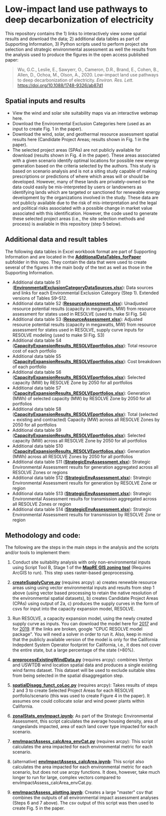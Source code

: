 # Low-impact land use pathways to deep decarbonization of electricity

This repository contains the 1) links to interactively view some spatial results and download the data; 2) additional data tables as part of Supporting Information, 3) Python scripts used to perform project site selection and strategic environmental assessment as well the results from the analysis used to produce the figures in the open access published paper:

> Wu, G.C., Leslie, E., Sawyerr, O., Cameron, D.R., Brand, E., Cohen, B., Allen, D., Ochoa, M., Olson, A., 2020. Low-impact land use pathways to deep decarbonization of electricity. *Environ. Res. Lett.* https://doi.org/10.1088/1748-9326/ab87d1

## Spatial inputs and results
- View the wind and solar site suitability maps via an interactive webmap here.
- Download the Environmental Exclusion Categories here (used as an input to create Fig. 1 in the paper). 
- Download the wind, solar, and geothermal resource assessment spatial results here (Candidate Project Areas; results shown in Fig. 1 in the paper). 
- The selected project areas (SPAs) are not publicly available for download (results shown in Fig. 4 in the paper). These areas associated with a given scenario identify optimal locations for possible new energy generation based on the criteria selected by the authors. This study is based on scenario analysis and is not a siting study capable of making prescriptions or predictions of where which areas will or should be developed. However, many of these lands are privately-owned so the data could easily be mis-interpreted by users or landowners as identifying lands which are targeted or sanctioned for renewable energy development by the organizations involved in the study. These data are not publicly available due to the risk of mis-interpretation and the legal and political risks associated with a possible change in market value associated with this identification. However, the code used to generate these selected project areas (i.e., the site selection methods and process) is available in this repository (step 5 below). 

## Additional data and result tables
The following data tables in Excel workbook format are part of Supporting Information and are located in the [**AdditionalDataTables_forPaper**](/AdditionalDataTables_forPaper) subfolder in this repo. They contain the data that were used to create several of the figures in the main body of the text as well as those in the Supporting Information. 
- Additional data table S1 ([**EnvironmentalExclusionCategoryDataSources.xlsx**](/AdditionalDataTables_forPaper/EnvironmentalExclusionCategoryDataSources.xlsx)): Data sources and links for each Environmental Exclusion Category (Step 1). Extended versions of Tables S9–S12.
- Additional data table S2 ([**ResourceAssessment.xlsx**](/AdditionalDataTables_forPaper/)): Unadjusted resource potential results (capacity in megawatts, MW) from resource assessment for states used in RESOLVE (used to make SI Fig. S4)
- Additional data table S3 ([**ResourceAssessment.xlsx**](/AdditionalDataTables_forPaper/ResourceAssessment.xlsx)): Adjusted resource potential results (capacity in megawatts, MW) from resource assessment for states used in RESOLVE, supply curve inputs for RESOLVE modeling (used to make SI Fig. S3)
- Additional data table S4 ([**CapacityExpansionResults_RESOLVEportfolios.xlsx**](/AdditionalDataTables_forPaper/CapacityExpansionResults_RESOLVEportfolios.xlsx)): Total resource cost of each portfolio
- Additional data table S5 ([**CapacityExpansionResults_RESOLVEportfolios.xlsx**](/AdditionalDataTables_forPaper/CapacityExpansionResults_RESOLVEportfolios.xlsx)): Cost breakdown of each portfolio
- Additional data table S6 ([**CapacityExpansionResults_RESOLVEportfolios.xlsx**](/AdditionalDataTables_forPaper/CapacityExpansionResults_RESOLVEportfolios.xlsx)): Selected capacity (MW) by RESOLVE Zone by 2050 for all portfolios
- Additional data table S7 ([**CapacityExpansionResults_RESOLVEportfolios.xlsx**](/AdditionalDataTables_forPaper/CapacityExpansionResults_RESOLVEportfolios.xlsx)): Generation (MWh) of selected capacity (MW) by RESOLVE Zone by 2050 for all portfolios
- Additional data table S8 ([**CapacityExpansionResults_RESOLVEportfolios.xlsx**](/AdditionalDataTables_forPaper/CapacityExpansionResults_RESOLVEportfolios.xlsx)): Total (selected + existing and contracted) Capacity (MW) across all RESOLVE Zones by 2050 for all portfolios
- Additional data table S9 ([**CapacityExpansionResults_RESOLVEportfolios.xlsx**](/AdditionalDataTables_forPaper/CapacityExpansionResults_RESOLVEportfolios.xlsx)): Selected capacity (MW) across all RESOLVE Zone by 2050 for all portfolios
- Additional data table S10 ([**CapacityExpansionResults_RESOLVEportfolios.xlsx**](/AdditionalDataTables_forPaper/CapacityExpansionResults_RESOLVEportfolios.xlsx)): Generation (MWh) across all RESOLVE Zones by 2050 for all portfolios
- Additional data table S11 ([**StrategicEnvAssessment.xlsx**](/AdditionalDataTables_forPaper/StrategicEnvAssessment.xlsx)): Strategic Environmental Assessment results for generation aggregated across all RESOLVE Zones or regions
- Additional data table S12 ([**StrategicEnvAssessment.xlsx**](/AdditionalDataTables_forPaper/StrategicEnvAssessment.xlsx)): Strategic Environmental Assessment results for generation by RESOLVE Zone or region
- Additional data table S13 ([**StrategicEnvAssessment.xlsx**](/AdditionalDataTables_forPaper/StrategicEnvAssessment.xlsx)): Strategic Environmental Assessment results for transmission aggregated across all RESOLVE Zones or region
- Additional data table S14 ([**StrategicEnvAssessment.xlsx**](/AdditionalDataTables_forPaper/StrategicEnvAssessment.xlsx)): Strategic Environmental Assessment results for transmission by RESOLVE Zone or region

## Methodology and code:
The following are the steps in the main steps in the analysis and the scripts and/or tools to implement them:

1. Conduct site suitability analysis with only non-environmental inputs using Script Tool B, Stage 1 of the [**MapRE GIS zoning tool**](https://mapre.lbl.gov/gis-tools/) (Requires ArcGIS to run). This step uses raster-based geoprocessing.

2. [**createSupplyCurve.py**](/createSupplyCurve.py) (requires arcpy): a) creates renewble resource areas using using vector environmental inputs and results from step 1 above (using vector based processing to retain the native resolution of the environmental spatial datasets), b) creates Candidate Project Areas (CPAs) using output of 2a, c) produces the supply curves in the form of csvs for input into the capacity expansion model, RESOLVE. 

3. Run RESOLVE, a capacity expansion model, using the newly created supply curve as inputs. You can download the model here for [2017](https://www.cpuc.ca.gov/irp/prelimresults2017/) and for [2019](https://www.cpuc.ca.gov/General.aspx?id=6442462824). If the links are broken, google "CPUC RESOLVE model package". You will need a solver in order to run it. Also, keep in mind that the publicly available version of the model is only for the California Indepdent System Operator footprint for California, i.e., it does not cover the entire state, but a large percentage of the state (>80%).

4. [**preprocessExistingWindData.py**](/preprocessExistingWindData.py) (requires arcpy): combines Ventyx and USWTDB wind location spatial data and produces a single existing wind farms dataset. This dataset will be used to exclude suitable sites from being selected in the spatial disaggregation step.

5. [**spatialDisagg_funct_coLoc.py**](/spatialDisagg_funct_coLoc.py) (requires arcpy): Takes results of steps 2 and 3 to create Selected Project Areas for each RESOLVE portfolio/scenario (this was used to create Figure 4 in the paper). It assumes one could collocate solar and wind power plants within California. 

6. [**zonalStats_envImpact.ipynb**](/zonalStats_envImpact.ipynb): As part of the Strategic Environmental Assessment, this script calculates the average housing density, area of rangeslands impacted, area of each land cover type impacted for each scenario. 

7. [**envImpactAssess_calcArea_envCat.py**](envImpactAssess_calcArea_envCat.py) (requires arcpy): This script calculates the area impacted for each environmental metric for each scenario. 

7. (alternative) [**envImpactAssess_calcArea.ipynb**](/envImpactAssess_calcArea.ipynb): This script also calculates the area impacted for each environmental metric for each scenario, but does not use arcpy functions. It does, however, take much longer to run for large, complex vectors compared to envImpactAssess_calcArea_envCat.py.

8. [**envImpactAssess_plotting.ipynb**](/envImpactAssess_plotting.ipynb): Creates a large "master" csv that combines the outputs of all environmental impact assessment analyses (Steps 6 and 7 above). The csv output of this script was then used to create Fig. 5 in the paper. 
